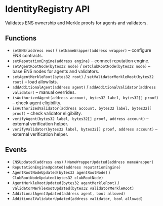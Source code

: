 # IdentityRegistry API

Validates ENS ownership and Merkle proofs for agents and validators.

## Functions
- `setENS(address ens)` / `setNameWrapper(address wrapper)` – configure ENS contracts.
- `setReputationEngine(address engine)` – connect reputation engine.
- `setAgentRootNode(bytes32 node)` / `setClubRootNode(bytes32 node)` – base ENS nodes for agents and validators.
- `setAgentMerkleRoot(bytes32 root)` / `setValidatorMerkleRoot(bytes32 root)` – load allowlists.
- `addAdditionalAgent(address agent)` / `addAdditionalValidator(address validator)` – manual overrides.
- `isAuthorizedAgent(address account, bytes32 label, bytes32[] proof)` – check agent eligibility.
- `isAuthorizedValidator(address account, bytes32 label, bytes32[] proof)` – check validator eligibility.
- `verifyAgent(bytes32 label, bytes32[] proof, address account)` – external verification helper.
- `verifyValidator(bytes32 label, bytes32[] proof, address account)` – external verification helper.

## Events
- `ENSUpdated(address ens)` / `NameWrapperUpdated(address nameWrapper)`
- `ReputationEngineUpdated(address reputationEngine)`
- `AgentRootNodeUpdated(bytes32 agentRootNode)` / `ClubRootNodeUpdated(bytes32 clubRootNode)`
- `AgentMerkleRootUpdated(bytes32 agentMerkleRoot)` / `ValidatorMerkleRootUpdated(bytes32 validatorMerkleRoot)`
- `AdditionalAgentUpdated(address agent, bool allowed)`
- `AdditionalValidatorUpdated(address validator, bool allowed)`
